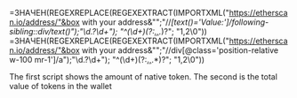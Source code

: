 =ЗНАЧЕН(REGEXREPLACE(REGEXEXTRACT(IMPORTXML("https://etherscan.io/address/"&box with your address&"";"//*[text()='Value:']/following-sibling::div/text()");"\d\.?\d+"); "^(\d+)(?:[.,](\d*).*)?"; "$1,$2\0"))
=ЗНАЧЕН(REGEXREPLACE(REGEXEXTRACT(IMPORTXML("https://etherscan.io/address/"&box with your address&"";"//div[@class='position-relative w-100 mr-1']/a");"\d\.?\d+"); "^(\d+)(?:[.,](\d*).*)?"; "$1,$2\0"))

The first script shows the amount of native token.
The second is the total value of tokens in the wallet

